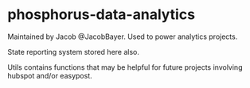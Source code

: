 # phosphorus-data-analytics

Maintained by Jacob @JacobBayer. Used to power analytics projects.

State reporting system stored here also.

Utils contains functions that may be helpful for future projects involving hubspot and/or easypost.
